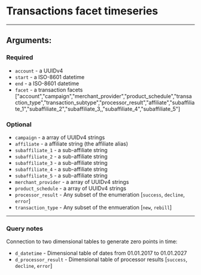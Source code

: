 # Transactions facet timeseries

____

## Arguments:

### Required
* `account` - a UUIDv4
* `start` - a ISO-8601 datetime
* `end` - a ISO-8601 datetime
* `facet` - a transaction facets ["account","campaign","merchant_provider","product_schedule","transaction_type","transaction_subtype","processor_result","affiliate","subaffiliate_1","subaffiliate_2","subaffiliate_3,,"subaffiliate_4","subaffiliate_5"]

### Optional
* `campaign` -  a array of UUIDv4 strings
* `affiliate` -  a affiliate string (the affiliate alias)
* `subaffiliate_1` -  a sub-affiliate string
* `subaffiliate_2` -  a sub-affiliate string
* `subaffiliate_3` -  a sub-affiliate string
* `subaffiliate_4` -  a sub-affiliate string
* `subaffiliate_5` -  a sub-affiliate string
* `merchant_provider` -  a array of UUIDv4 strings
* `product_schedule` -  a array of UUIDv4 strings
* `processor_result` -  Any subset of the enumeration [`success`, `decline`, `error`]
* `transaction_type` - Any subset of the enmueration [`new`, `rebill`]

---
### Query notes

Connection to two dimensional tables to generate zero points in time:
* `d_datetime` - Dimensional table of dates from 01.01.2017 to 01.01.2027
* `d_processor_result` - Dimensional table of processor results [`success`, `decline`, `error`]

